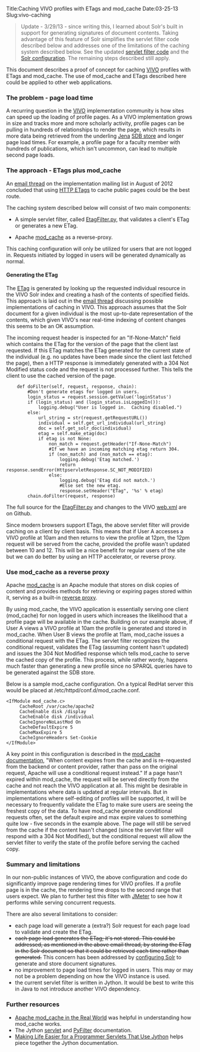 Title:Caching VIVO profiles with ETags and mod_cache
Date:03-25-13
Slug:vivo-caching

>Update - 3/29/13 - since writing this, I learned about Solr's built in support for generating signatures of document contents.  Taking advantage of this feature of Solr simplifies the servlet filter code described below and addresses one of the limitations of the caching system described below.  See the updated <a href="https://github.com/Brown-University-Library/vivo/blob/etag/productMods/WEB-INF/pyfilter/EtagFilter.py">servlet filter code</a> and the <a href="http://lawlesst.github.com/notebook/solr-etags.html">Solr configuration</a>.  The remaining steps described still apply.

This document describes a proof of concept for caching [VIVO](http://www.vivoweb.org/) profiles with ETags and mod_cache.  The use of mod_cache and ETags described here could be applied to other web applications.  

### The problem - page load time  

A recurring question in the [VIVO](http://www.vivoweb.org/) implementation community is how sites can speed up the loading of profile pages.  As a VIVO implementation grows in size and tracks more and more scholarly activity, profile pages can be pulling in hundreds of relationships to render the page, which results in more data being retrieved from the underling [Jena](http://jena.apache.org/documentation/rdf/index.html) [SDB store](http://jena.apache.org/documentation/sdb/index.html) and longer page load times.  For example, a profile page for a faculty member with hundreds of publications, which isn't uncommon, can lead to multiple second page loads.  

### The approach - ETags plus mod_cache 

An [email thread](http://sourceforge.net/mailarchive/message.php?msg_id=29749479) on the implementation mailing list in August of 2012 concluded that using [HTTP ETags](http://en.wikipedia.org/wiki/HTTP_ETag) to cache public pages could be the best route.  

The caching system described below will consist of two main components:

  *  A simple servlet filter, called [EtagFilter.py](https://github.com/Brown-University-Library/vivo/blob/etag/productMods/WEB-INF/pyfilter/EtagFilter.py), that validates a client's ETag or generates a new ETag.  

  *  Apache [mod_cache](http://httpd.apache.org/docs/2.2/caching.html) as a reverse-proxy.

This caching configuration will only be utilized for users that are not logged in.  Requests initiated by logged in users will be generated dynamically as normal.  

#### Generating the ETag
The [ETag](http://en.wikipedia.org/wiki/HTTP_ETag) is generated by looking up the requested individual resource in the VIVO Solr index and creating a hash of the contents of specified fields.  This approach is laid out in the [email thread](http://sourceforge.net/mailarchive/message.php?msg_id=29749479) discussing possible implementations of caching in VIVO.  This approach assumes that the Solr document for a given individual is the most up-to-date representation of the contents, which given VIVO's near real-time indexing of content changes this seems to be an OK assumption.  

The incoming request header is inspected for an "If-None-Match" field which contains the ETag for the version of the page that the client last requested.  If this ETag matches the ETag generated for the current state of the individual (e.g. no updates have been made since the client last fetched the page), then a HTTP response is immediately generated with a 304 Not Modified status code and the request is not processed further.  This tells the client to use the cached version of the page.  

~~~~{.python}
    def doFilter(self, request, response, chain):
        #Don't generate etags for logged in users.  
        login_status = request.session.getValue('loginStatus')
        if (login_status) and (login_status.isLoggedIn()):
            logging.debug("User is logged in.  Caching disabled.")
        else:
            url_string = str(request.getRequestURL())
            individual = self.get_url_individual(url_string)
            doc = self.get_solr_doc(individual)
            etag = self.make_etag(doc)
            if etag is not None:
                non_match = request.getHeader("If-None-Match")
                #If we have an incoming matching etag return 304.
                if (non_match) and (non_match == etag):
                    logging.debug('Etag matched.') 
                    return response.sendError(HttpservletResponse.SC_NOT_MODIFIED)
                else:
                    logging.debug('Etag did not match.')
                    #Else set the new etag.
                    response.setHeader("ETag", '%s' % etag)
        chain.doFilter(request, response)
~~~~

The full source for the [EtagFilter.py](https://github.com/Brown-University-Library/vivo/blob/etag/productMods/WEB-INF/pyfilter/EtagFilter.py) and changes to the VIVO [web.xml](https://github.com/Brown-University-Library/vivo/blob/etag/productMods/WEB-INF/web.xml#L84) are on Github.

Since modern browsers support ETags, the above servlet filter will provide caching on a client by client basis.  This means that if User A accesses a VIVO profile at 10am and then returns to view the profile at 12pm, the 12pm request will be served from the cache, provided the profile wasn't updated between 10 and 12.  This will be a nice benefit for regular users of the site but we can do better by using an HTTP accelerator, or reverse proxy.  

### Use mod_cache as a reverse proxy
Apache [mod_cache](http://httpd.apache.org/docs/2.2/caching.html) is an Apache module that stores on disk copies of content and provides methods for retrieving or expiring pages stored within it, serving as a built-in [reverse proxy](http://en.wikipedia.org/wiki/Reverse_proxy).

By using mod_cache, the VIVO application is essentially serving one client (mod_cache) for non logged in users which increases the likelihood that a profile page will be available in the cache.  Building on our example above, if User A views a VIVO profile at 10am the profile is generated and stored in mod_cache.  When User B views the profile at 11am, mod_cache issues a conditional request with the ETag.  The servlet filter recognizes the conditional request, validates the ETag (assuming content hasn't updated) and issues the 304 Not Modified response which tells mod_cache to serve the cached copy of the profile.  This process, while rather wordy, happens much faster than generating a new profile since no SPARQL queries have to be generated against the SDB store.   

Below is a sample mod_cache configuration.  On a typical RedHat server this would be placed at /etc/httpd/conf.d/mod_cache.conf.  

~~~~
<IfModule mod_cache.c>
     CacheRoot /var/cache/apache2
     CacheEnable disk /display
     CacheEnable disk /individual
     CacheIgnoreNoLastMod On
     CacheDefaultExpire 5
     CacheMaxExpire 5
     CacheIgnoreHeaders Set-Cookie
</IfModule>

~~~~

A key point in this configuration is described in the [mod_cache documentation](http://httpd.apache.org/docs/2.2/caching.html#overview), "When content expires from the cache and is re-requested from the backend or content provider, rather than pass on the original request, Apache will use a conditional request instead."  If a page hasn't expired within mod_cache, the request will be served directly from the cache and not reach the VIVO application at all.  This might be desirable in implementations where data is updated at regular intervals.  But in implementations where self-editing of profiles will be supported, it will be necessary to frequently validate the ETag to make sure users are seeing the freshest copy of the data.  To have mod_cache generate conditional requests often, set the default expire and max expire values to something quite low - five seconds in the example above.  The page will still be served from the cache if the content hasn't changed (since the servlet filter will respond with a 304 Not Modified), but the conditional request will allow the servlet filter to verify the state of the profile before serving the cached copy. 

### Summary and limitations
In our non-public instances of VIVO, the above configuration and code do significantly improve page rendering times for VIVO profiles.  If a profile page is in the cache, the rendering time drops to the second range that users expect.  We plan to further test this filter with [JMeter](http://jmeter.apache.org/) to see how it performs while serving concurrent requests.  

There are also several limitations to consider: 

 * each page load will generate a (extra?) Solr request for each page load to validate and create the ETag.  
 * <s>each page load generates the ETag; it's not stored.  This could be addressed, as mentioned in the above email thread, by storing the ETag in the Solr document so that it could be retrieved each time rather than generated.</s> This concern has been addressed by [configuring Solr](http://lawlesst.github.com/notebook/solr-etags.html) to generate and store document signatures.   
 * no improvement to page load times for logged in users.  This may or may not be a problem depending on how the VIVO instance is used.  
 * the current servlet filter is written in Jython.  It would be best to write this in Java to not introduce another VIVO dependency.  

### Further resources

 * [Apache mod_cache in the Real World](http://www.softslate.com/blog/2011/07/apache-modcache-in-real-world.html) was helpful in understanding how mod_cache works.
 * The Jython [servlet](http://www.jython.org/jythonbook/en/1.0/SimpleWebApps.html) and [PyFilter](http://www.jython.org/javadoc/org/python/util/PyFilter.html) documentation.  
 * [Making Life Easier for a Programmer Servlets That Use Jython](http://start.sethanil.com/ot/10) helps piece together the Jython documentation.  